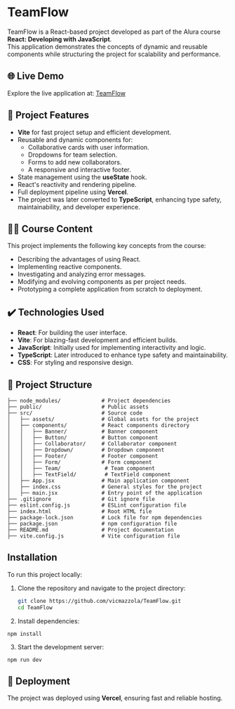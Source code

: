 # TeamFlow

TeamFlow is a React-based project developed as part of the Alura course **React: Developing with JavaScript**.  
This application demonstrates the concepts of dynamic and reusable components while structuring the project for scalability and performance.

## 🌐 Live Demo
Explore the live application at: [TeamFlow](https://team-flow-tan.vercel.app/)

## 🔨 Project Features
- **Vite** for fast project setup and efficient development.
- Reusable and dynamic components for:
  - Collaborative cards with user information.
  - Dropdowns for team selection.
  - Forms to add new collaborators.
  - A responsive and interactive footer.
- State management using the **useState** hook.
- React's reactivity and rendering pipeline.
- Full deployment pipeline using **Vercel**.
- The project was later converted to **TypeScript**, enhancing type safety, maintainability, and developer experience.


## 🧑‍💻 Course Content
This project implements the following key concepts from the course:
- Describing the advantages of using React.
- Implementing reactive components.
- Investigating and analyzing error messages.
- Modifying and evolving components as per project needs.
- Prototyping a complete application from scratch to deployment.

## ✔️ Technologies Used
- **React**: For building the user interface.
- **Vite**: For blazing-fast development and efficient builds.
- **JavaScript**: Initially used for implementing interactivity and logic.
- **TypeScript**: Later introduced to enhance type safety and maintainability.
- **CSS**: For styling and responsive design.

## 📂 Project Structure
```
├── node_modules/             # Project dependencies
├── public/                   # Public assets
├── src/                      # Source code
│   ├── assets/               # Global assets for the project
│   ├── components/           # React components directory
│   │   ├── Banner/           # Banner component
│   │   ├── Button/           # Button component
│   │   ├── Collaborator/     # Collaborator component
│   │   ├── Dropdown/         # Dropdown component
│   │   ├── Footer/           # Footer component
│   │   ├── Form/             # Form component
│   │   ├── Team/              # Team component
│   │   ├── TextField/         # TextField component
│   ├── App.jsx               # Main application component
│   ├── index.css             # General styles for the project
│   ├── main.jsx              # Entry point of the application
├── .gitignore                # Git ignore file
├── eslint.config.js          # ESLint configuration file
├── index.html                # Root HTML file
├── package-lock.json         # Lock file for npm dependencies
├── package.json              # npm configuration file
├── README.md                 # Project documentation
├── vite.config.js            # Vite configuration file
```

## Installation
To run this project locally:

1. Clone the repository and navigate to the project directory:
   ```sh
   git clone https://github.com/vicmazzola/TeamFlow.git
   cd TeamFlow
   ```

2. Install dependencies:
```
npm install
```
3. Start the development server:
```
npm run dev
```


## 🚀 Deployment
The project was deployed using **Vercel**, ensuring fast and reliable hosting.

